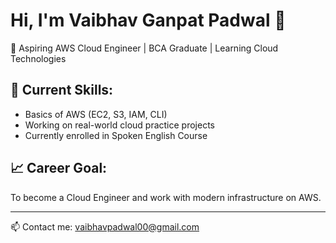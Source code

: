 # Hi, I'm Vaibhav Ganpat Padwal 👋

🎯 Aspiring AWS Cloud Engineer | BCA Graduate | Learning Cloud Technologies

## 🚀 Current Skills:
- Basics of AWS (EC2, S3, IAM, CLI)
- Working on real-world cloud practice projects
- Currently enrolled in Spoken English Course

## 📈 Career Goal:
To become a Cloud Engineer and work with modern infrastructure on AWS.

---
📫 Contact me: vaibhavpadwal00@gmail.com
